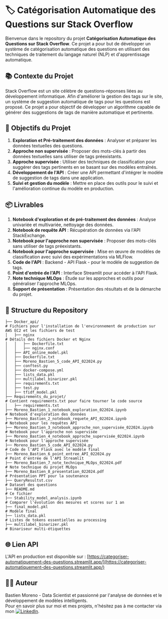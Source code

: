 # 🏷️ Catégorisation Automatique des Questions sur Stack Overflow

Bienvenue dans le repository du projet **Catégorisation Automatique des Questions sur Stack Overflow**. Ce projet a pour but de développer un système de catégorisation automatique des questions en utilisant des techniques de traitement du langage naturel (NLP) et d'apprentissage automatique.

## 📚 Contexte du Projet

Stack Overflow est un site célèbre de questions-réponses liées au développement informatique. Afin d'améliorer la gestion des tags sur le site, un système de suggestion automatique de tags pour les questions est proposé. Ce projet a pour objectif de développer un algorithme capable de générer des suggestions de tags de manière automatique et pertinente.

## 🎯 Objectifs du Projet

1. **Exploration et Pré-traitement des données** : Analyser et préparer les données textuelles des questions.
2. **Approche non supervisée** : Proposer des mots-clés à partir des données textuelles sans utiliser de tags préexistants.
3. **Approche supervisée** : Utiliser des techniques de classification pour suggérer des tags pertinents en se basant sur des modèles entraînés.
4. **Développement de l'API** : Créer une API permettant d'intégrer le modèle de suggestion de tags dans une application.
5. **Suivi et gestion du modèle** : Mettre en place des outils pour le suivi et l'amélioration continue du modèle en production.

## 📦 Livrables

1. **Notebook d'exploration et de pré-traitement des données** : Analyse univariée et multivariée, nettoyage des données.
2. **Notebook de requête API** : Récupération de données via l'API StackExchange.
3. **Notebook pour l'approche non supervisée** : Proposer des mots-clés sans utiliser de tags préexistants.
4. **Notebook pour l'approche supervisée** : Mise en œuvre de modèles de classification avec suivi des expérimentations via MLFlow.
5. **Code de l'API** : Backend - API Flask - pour le modèle de suggestion de tags.
6. **Point d'entrée de l'API** : Interface Streamlit pour accéder à l'API Flask.
7. **Note technique MLOps** : Étude sur les approches et outils pour généraliser l'approche MLOps.
8. **Support de présentation** : Présentation des résultats et de la démarche du projet.

## 📂 Structure du Repository

```
├── Docker_api/                                                        # Fichiers pour l'installation de l'environnement de production sur AWS EC2 et les fichiers de test
│   ├── nginx                                                          # Détails des fichiers Docker et Nginx
│   │   ├── Dockerfile.txt
│   │   ├── nginx.conf
│   ├── API_online_model.pkl
│   ├── Dockerfile.txt
│   ├── Moreno_Bastien_5_code_API_022024.py
│   ├── conftest.py
│   ├── docker-compose.yml
│   ├── lists_data.pkl
│   ├── multilabel_binarizer.pkl
│   ├── requirements.txt
│   ├── test.py
│   ├── tfidf_model.pkl
├── Requirements_du_projet/                                            # Contient requirements.txt pour faire tourner le code source
│   ├── requirements.txt
├── Moreno_Bastien_1_notebook_exploration_022024.ipynb                 # Notebook d'exploration des données
├── Moreno_Bastien_2_notebook_requete_API_022024.ipynb                 # Notebook pour les requêtes API
├── Moreno_Bastien_3_notebook_approche_non_supervisée_022024.ipynb     # Notebook pour l'approche non supervisée
├── Moreno_Bastien_4_notebook_approche_supervisée_022024.ipynb         # Notebook pour l'approche supervisée
├── Moreno_Bastien_5_code_API_022024.py                                # Code de l'API Flask avec le modèle final
├── Moreno_Bastien_6_point_entree_API_022024.py                        # Point d'entrée de l'API Streamlit
├── Moreno_Bastien_7_note_technique_MLOps_022024.pdf                   # Note technique du projet MLOps
├── Moreno_Bastien_8_presentation_022024.pdf                           # Présentation PPT pour la soutenance
├── QueryResultst.csv                                                  # Dataset des questions
├── README.md                                                          # Ce fichier
├── Stability_model_analysis.ipynb                                     # Comparer l'évolution des mesures et scores sur 1 an
├── final_model.pkl                                                    # Modèle final
├── lists_data.pkl                                                     # Listes de tokens essentielles au processing
├── multilabel_binarizer.pkl                                           # Binariseur multi-étiquettes
```

## 🌐 Lien API

L'API en production est disponible sur : [https://categoriser-automatiquement-des-questions.streamlit.app/](https://categoriser-automatiquement-des-questions.streamlit.app/)

## 👨‍💻 Auteur
Bastien Moreno - Data Scientist et passionné par l'analyse de données et le développement de modèles intelligents.\
Pour en savoir plus sur moi et mes projets, n'hésitez pas à me contacter via mon [![LinkedIn](https://img.shields.io/badge/LinkedIn-%230077B5.svg?logo=linkedin&logoColor=white)](https://www.linkedin.com/in/bastien-moreno441237/).